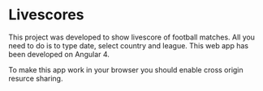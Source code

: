 # Livescores

This project was developed to show livescore of football matches. All you need to do is to type date, select country and league.
This web app has been developed on Angular 4. 

To make this app work in your browser you should enable cross origin resurce sharing.
